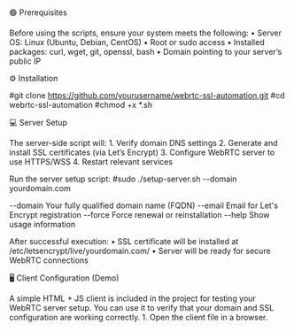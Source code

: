🟢 Prerequisites

Before using the scripts, ensure your system meets the following:
	•	Server OS: Linux (Ubuntu, Debian, CentOS)
	•	Root or sudo access
	•	Installed packages: curl, wget, git, openssl, bash
	•	Domain pointing to your server’s public IP

  ⚙️ Installation

  #git clone https://github.com/yourusername/webrtc-ssl-automation.git
  #cd webrtc-ssl-automation
  #chmod +x *.sh

💻 Server Setup

The server-side script will:
	1.	Verify domain DNS settings
	2.	Generate and install SSL certificates (via Let’s Encrypt)
	3.	Configure WebRTC server to use HTTPS/WSS
	4.	Restart relevant services

Run the server setup script:
   #sudo ./setup-server.sh --domain yourdomain.com

   --domain        Your fully qualified domain name (FQDN)
   --email         Email for Let's Encrypt registration
   --force         Force renewal or reinstallation
   --help          Show usage information

   After successful execution:
	•	SSL certificate will be installed at /etc/letsencrypt/live/yourdomain.com/
	•	Server will be ready for secure WebRTC connections


🖥️ Client Configuration (Demo)

A simple HTML + JS client is included in the project for testing your WebRTC server setup. You can use it to verify that your domain and SSL configuration are working correctly.
	1.	Open the client file in a browser.

